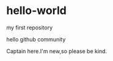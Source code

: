 # hello-world
my first repository
<p>hello github community</p>
<p>Captain here.I'm new,so please be kind.</p>  

